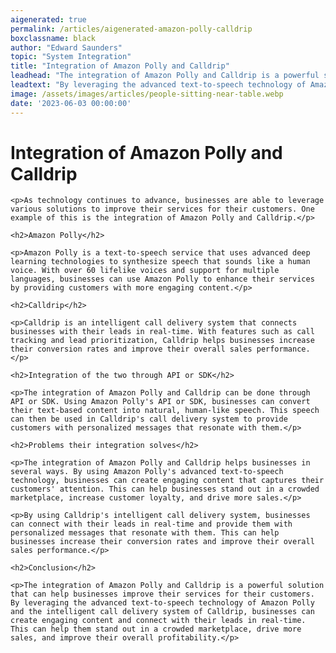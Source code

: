 ```yaml
---
aigenerated: true
permalink: /articles/aigenerated-amazon-polly-calldrip
boxclassname: black
author: "Edward Saunders"
topic: "System Integration"
title: "Integration of Amazon Polly and Calldrip"
leadhead: "The integration of Amazon Polly and Calldrip is a powerful solution that can help businesses improve their services for their customers"
leadtext: "By leveraging the advanced text-to-speech technology of Amazon Polly and the intelligent call delivery system of Calldrip, businesses can create engaging content and connect with their leads in real-time. This can help them stand out in a crowded marketplace, drive more sales, and improve their overall profitability."
image: /assets/images/articles/people-sitting-near-table.webp
date: '2023-06-03 00:00:00'
---
```

<div class="arttext">
	<h1>Integration of Amazon Polly and Calldrip</h1>

	<p>As technology continues to advance, businesses are able to leverage various solutions to improve their services for their customers. One example of this is the integration of Amazon Polly and Calldrip.</p>

	<h2>Amazon Polly</h2>

	<p>Amazon Polly is a text-to-speech service that uses advanced deep learning technologies to synthesize speech that sounds like a human voice. With over 60 lifelike voices and support for multiple languages, businesses can use Amazon Polly to enhance their services by providing customers with more engaging content.</p>

	<h2>Calldrip</h2>

	<p>Calldrip is an intelligent call delivery system that connects businesses with their leads in real-time. With features such as call tracking and lead prioritization, Calldrip helps businesses increase their conversion rates and improve their overall sales performance.</p>

	<h2>Integration of the two through API or SDK</h2>

	<p>The integration of Amazon Polly and Calldrip can be done through API or SDK. Using Amazon Polly's API or SDK, businesses can convert their text-based content into natural, human-like speech. This speech can then be used in Calldrip's call delivery system to provide customers with personalized messages that resonate with them.</p>

	<h2>Problems their integration solves</h2>

	<p>The integration of Amazon Polly and Calldrip helps businesses in several ways. By using Amazon Polly's advanced text-to-speech technology, businesses can create engaging content that captures their customers' attention. This can help businesses stand out in a crowded marketplace, increase customer loyalty, and drive more sales.</p>

	<p>By using Calldrip's intelligent call delivery system, businesses can connect with their leads in real-time and provide them with personalized messages that resonate with them. This can help businesses increase their conversion rates and improve their overall sales performance.</p>

	<h2>Conclusion</h2>

	<p>The integration of Amazon Polly and Calldrip is a powerful solution that can help businesses improve their services for their customers. By leveraging the advanced text-to-speech technology of Amazon Polly and the intelligent call delivery system of Calldrip, businesses can create engaging content and connect with their leads in real-time. This can help them stand out in a crowded marketplace, drive more sales, and improve their overall profitability.</p>

</div>